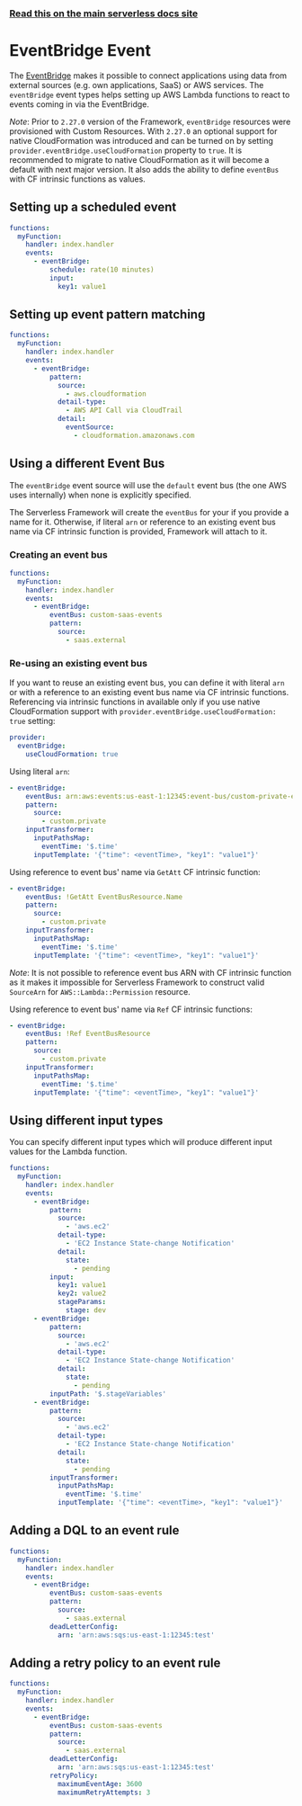 <!--
title: Serverless Framework - AWS Lambda Events - Event Bridge
menuText: EventBridge Event
menuOrder: 15
description:  Setting up AWS EventBridge Events with AWS Lambda via the Serverless Framework
layout: Doc
-->

<!-- DOCS-SITE-LINK:START automatically generated  -->

### [Read this on the main serverless docs site](https://www.serverless.com/framework/docs/providers/aws/events/event-bridge)

<!-- DOCS-SITE-LINK:END -->

# EventBridge Event

The [EventBridge](https://aws.amazon.com/eventbridge/) makes it possible to connect applications using data from external sources (e.g. own applications, SaaS) or AWS services. The `eventBridge` event types helps setting up AWS Lambda functions to react to events coming in via the EventBridge.

_Note_: Prior to `2.27.0` version of the Framework, `eventBridge` resources were provisioned with Custom Resources. With `2.27.0` an optional support for native CloudFormation was introduced and can be turned on by setting `provider.eventBridge.useCloudFormation` property to `true`. It is recommended to migrate to native CloudFormation as it will become a default with next major version. It also adds the ability to define `eventBus` with CF intrinsic functions as values.

## Setting up a scheduled event

```yml
functions:
  myFunction:
    handler: index.handler
    events:
      - eventBridge:
          schedule: rate(10 minutes)
          input:
            key1: value1
```

## Setting up event pattern matching

```yml
functions:
  myFunction:
    handler: index.handler
    events:
      - eventBridge:
          pattern:
            source:
              - aws.cloudformation
            detail-type:
              - AWS API Call via CloudTrail
            detail:
              eventSource:
                - cloudformation.amazonaws.com
```

## Using a different Event Bus

The `eventBridge` event source will use the `default` event bus (the one AWS uses internally) when none is explicitly specified.

The Serverless Framework will create the `eventBus` for your if you provide a name for it. Otherwise, if literal `arn` or reference to an existing event bus name via CF intrinsic function is provided, Framework will attach to it.

### Creating an event bus

```yml
functions:
  myFunction:
    handler: index.handler
    events:
      - eventBridge:
          eventBus: custom-saas-events
          pattern:
            source:
              - saas.external
```

### Re-using an existing event bus

If you want to reuse an existing event bus, you can define it with literal `arn` or with a reference to an existing event bus name via CF intrinsic functions. Referencing via intrinsic functions in available only if you use native CloudFormation support with `provider.eventBridge.useCloudFormation: true` setting:

```yml
provider:
  eventBridge:
    useCloudFormation: true
```

Using literal `arn`:

```yml
- eventBridge:
    eventBus: arn:aws:events:us-east-1:12345:event-bus/custom-private-events
    pattern:
      source:
        - custom.private
    inputTransformer:
      inputPathsMap:
        eventTime: '$.time'
      inputTemplate: '{"time": <eventTime>, "key1": "value1"}'
```

Using reference to event bus' name via `GetAtt` CF intrinsic function:

```yml
- eventBridge:
    eventBus: !GetAtt EventBusResource.Name
    pattern:
      source:
        - custom.private
    inputTransformer:
      inputPathsMap:
        eventTime: '$.time'
      inputTemplate: '{"time": <eventTime>, "key1": "value1"}'
```

_Note_: It is not possible to reference event bus ARN with CF intrinsic function as it makes it impossible for Serverless Framework to construct valid `SourceArn` for `AWS::Lambda::Permission` resource.

Using reference to event bus' name via `Ref` CF intrinsic functions:

```yml
- eventBridge:
    eventBus: !Ref EventBusResource
    pattern:
      source:
        - custom.private
    inputTransformer:
      inputPathsMap:
        eventTime: '$.time'
      inputTemplate: '{"time": <eventTime>, "key1": "value1"}'
```

## Using different input types

You can specify different input types which will produce different input values ​​for the Lambda function.

```yml
functions:
  myFunction:
    handler: index.handler
    events:
      - eventBridge:
          pattern:
            source:
              - 'aws.ec2'
            detail-type:
              - 'EC2 Instance State-change Notification'
            detail:
              state:
                - pending
          input:
            key1: value1
            key2: value2
            stageParams:
              stage: dev
      - eventBridge:
          pattern:
            source:
              - 'aws.ec2'
            detail-type:
              - 'EC2 Instance State-change Notification'
            detail:
              state:
                - pending
          inputPath: '$.stageVariables'
      - eventBridge:
          pattern:
            source:
              - 'aws.ec2'
            detail-type:
              - 'EC2 Instance State-change Notification'
            detail:
              state:
                - pending
          inputTransformer:
            inputPathsMap:
              eventTime: '$.time'
            inputTemplate: '{"time": <eventTime>, "key1": "value1"}'
```

## Adding a DQL to an event rule

```yml
functions:
  myFunction:
    handler: index.handler
    events:
      - eventBridge:
          eventBus: custom-saas-events
          pattern:
            source:
              - saas.external
          deadLetterConfig:
            arn: 'arn:aws:sqs:us-east-1:12345:test'
```

## Adding a retry policy to an event rule

```yml
functions:
  myFunction:
    handler: index.handler
    events:
      - eventBridge:
          eventBus: custom-saas-events
          pattern:
            source:
              - saas.external
          deadLetterConfig:
            arn: 'arn:aws:sqs:us-east-1:12345:test'
          retryPolicy:
            maximumEventAge: 3600
            maximumRetryAttempts: 3
```
